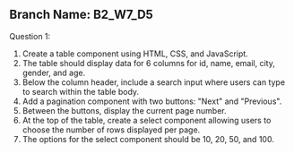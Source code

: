 ## Branch Name: B2_W7_D5
Question 1: 
1. Create a table component using HTML, CSS, and JavaScript.
2. The table should display data for 6 columns for id, name, email, city, gender, and age.
3. Below the column header, include a search input where users can type to search within the table body.
4. Add a pagination component with two buttons: "Next" and "Previous".
5. Between the buttons, display the current page number.
6. At the top of the table, create a select component allowing users to choose the number of rows displayed per page.
7. The options for the select component should be 10, 20, 50, and 100.
    
        